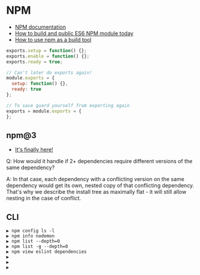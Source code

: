 # NPM

* [NPM documentation](https://docs.npmjs.com/folders)
* [How to build and public ES6 NPM module today](https://booker.codes/how-to-build-and-publish-es6-npm-modules-today-with-babel/)
* [How to use npm as a build tool](http://blog.keithcirkel.co.uk/how-to-use-npm-as-a-build-tool/)

```js
exports.setup = function() {};
exports.enable = function() {};
exports.ready = true;

// Can't later do exports again!
module.exports = {
  setup: function() {},
  ready: true
};

// To save guard yourself from exporting again
exports = module.exports = {
};
```

## npm@3

* [It's finally here!](https://github.com/npm/npm/releases/tag/v3.0.0)

Q: How would it handle if 2+ dependencies require different versions of the same dependency?

A: In that case, each dependency with a conflicting version on the same dependency would get its own, nested copy of that conflicting dependency. That's why we describe the install tree as maximally flat - it will still allow nesting in the case of conflict.

## CLI

```
▶ npm config ls -l
▶ npm info nodemon
▶ npm list --depth=0
▶ npm list -g --depth=0
▶ npm view eslint dependencies
▶ 
▶ 
▶ 
```